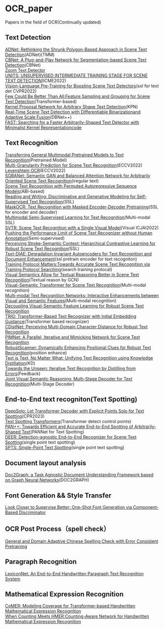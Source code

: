 # OCR_paper
Papers in the field of OCR(Continually updated)
## Text Detection
[ADNet: Rethinking the Shrunk Polygon-Based Approach in Scene Text Detection](https://ieeexplore.ieee.org/document/9927333)(ADNet)(TMM)  
[CBNet: A Plug-and-Play Network for Segmentation-based Scene Text Detection](https://arxiv.org/abs/2212.02340)(CBNet)  
[Zoom Text Detector](https://arxiv.org/abs/2209.03014)  
[UNITS: UNSUPERVISED INTERMEDIATE TRAINING STAGE FOR SCENE TEXT DETECTION](https://arxiv.org/pdf/2205.04683.pdf)(ICME2022)  
[Vision-Language Pre-Training for Boosting Scene Text Detectors](https://arxiv.org/pdf/2204.13867.pdf)(ssl for text det CVPR2022)  
[Few Could Be Better Than All:Feature Sampling and Grouping for Scene Text Detection](https://arxiv.org/pdf/2203.15221.pdf)(Transformer-based)  
[Kernel Proposal Network for Arbitrary Shape Text Detection](https://arxiv.org/abs/2203.06410)(KPN)  
[Real-Time Scene Text Detection with Differentiable Binarizationand Adaptive Scale Fusion](https://arxiv.org/pdf/2202.10304.pdf)(DBNet++)  
[FAST: Searching for a Faster Arbitrarily-Shaped Text Detector with Minimalist Kernel Representation](https://arxiv.org/pdf/2111.02394.pdf)[code](https://github.com/czczup/FAST)  
## Text Recognition
[Transferring General Multimodal Pretrained Models to Text Recognition](https://arxiv.org/pdf/2212.09297.pdf)(Pretrained Model)  
[Multi-Granularity Prediction for Scene Text Recognition](https://arxiv.org/pdf/2209.03592.pdf)(ECCV2022)  
[Levenshtein OCR](https://arxiv.org/pdf/2209.03594.pdf)(ECCV2022)  
[SGBANet: Semantic GAN and Balanced Attention Network for Arbitrarily Oriented Scene Text Recognition](https://arxiv.org/pdf/2207.10256.pdf)(iregular text)  
[Scene Text Recognition with Permuted Autoregressive Sequence Models](https://arxiv.org/pdf/2207.06966.pdf)(ABI-based)  
[Reading and Writing: Discriminative and Generative Modeling for Self-Supervised Text Recognition](https://arxiv.org/pdf/2207.00193.pdf)(SSL)  
[MaskOCR: Text Recognition with Masked Encoder-Decoder Pretraining](https://arxiv.org/pdf/2206.00311.pdf)(SSL for encoder and decoder)  
[Multimodal Semi-Supervised Learning for Text Recognition](https://arxiv.org/pdf/2205.03873.pdf)(Multi-modal SSL)  
[SVTR: Scene Text Recognition with a Single Visual Model](https://arxiv.org/pdf/2205.00159.pdf)(Visual ICJAI2022)  
[Pushing the Performance Limit of Scene Text Recognizer without Human Annotation](https://arxiv.org/pdf/2204.07714.pdf)(Semi-supervised)  
[Perceiving Stroke-Semantic Context: Hierarchical Contrastive Learning for Robust Scene Text Recognition](https://www.aaai.org/AAAI22Papers/AAAI-785.LiuH.pdf)(SSL)  
[Text-DIAE: Degradation Invariant Autoencoders for Text Recognition and Document Enhancement](https://arxiv.org/pdf/2203.04814.pdf)(ssl pretrain encoder for text recogniton)  
[Training Protocol Matters:Towards Accurate Scene Text Recognition via Training Protocol Searching](https://arxiv.org/pdf/2203.06696.pdf)(search training protocal)  
[Visual Semantics Allow for Textual Reasoning Better in Scene Text Recognition](https://arxiv.org/abs/2112.12916)(Textual reason by GCN)  
[Visual-Semantic Transformer for Scene Text Recognition](https://arxiv.org/abs/2112.00948)(Multi-modal recognition)  
[Multi-modal Text Recognition Networks: Interactive Enhancements between Visual and Semantic Features](https://arxiv.org/abs/2111.15263)(Multi-modal recognition)  
[Decoupling Visual-Semantic Feature Learning for Robust Scene Text Recognition](https://arxiv.org/pdf/2111.12351.pdf)  
[TRIG: Transformer-Based Text Recognizer with Initial Embedding Guidance](https://arxiv.org/abs/2111.08314)(Transformer based recognizer)  
[CDistNet: Perceiving Multi-Domain Character Distance for Robust Text Recognition](https://arxiv.org/pdf/2111.11011.pdf)  
[PIMNet: A Parallel, Iterative and Mimicking Network for Scene Text Recognition](https://arxiv.org/abs/2109.04145)  
[RobustScanner: Dynamically Enhancing Positional Clues for Robust Text Recognition](https://arxiv.org/pdf/2007.07542.pdf)(position enhance)  
[Text is Text, No Matter What: Unifying Text Recognition using Knowledge Distillation](https://arxiv.org/abs/2107.12087)(KD)  
[Towards the Unseen: Iterative Text Recognition by Distilling from Errors](https://arxiv.org/abs/2107.12081)(Feedback)  
[Joint Visual Semantic Reasoning: Multi-Stage Decoder for Text Recognition](https://arxiv.org/abs/2107.12090)(Multi-Stage Decoder)  
## End-to-End text recogniton(Text Spotting)
[DeepSolo: Let Transformer Decoder with Explicit Points Solo for Text Spotting](https://arxiv.org/pdf/2211.10772v3.pdf)(CPR2023)  
[Text Spotting Transformers](https://openaccess.thecvf.com/content/CVPR2022/papers/Zhang_Text_Spotting_Transformers_CVPR_2022_paper.pdf)(Transformer detect control points)  
[PAN++: Towards Efficient and Accurate End-to-End Spotting of Arbitrarily-Shaped Text](https://arxiv.org/pdf/2105.00405.pdf)(PANNet for Text Spotting)  
[DEER: Detection-agnostic End-to-End Recognizer for Scene Text Spotting](https://arxiv.org/pdf/2203.05122.pdf)(single point text spotting)  
[SPTS: Single-Point Text Spotting](https://arxiv.org/abs/2112.07917)(single point text spotting)  
## Document layout analysis
[Doc2Graph: a Task Agnostic Document Understanding Framework based on Graph Neural Networks](https://arxiv.org/pdf/2208.11168.pdf)(DOC2GRAPH)  
## Font Generation && Style Transfer
[Look Closer to Supervise Better: One-Shot Font Generation via Component-Based Discriminator](https://arxiv.org/pdf/2205.00146.pdf)  
## OCR Post Process（spell check）
[General and Domain Adaptive Chinese Spelling Check with Error Consistent Pretraining](https://arxiv.org/pdf/2203.10929.pdf)  
## Paragraph Recognition
[LexiconNet: An End-to-End Handwritten Paragraph Text Recognition System](https://arxiv.org/pdf/2205.11018.pdf)
## Mathematical Expression Recognition
[CoMER: Modeling Coverage for Transformer-based Handwritten Mathematical Expression Recognition](https://arxiv.org/abs/2207.04410)  
[When Counting Meets HMER:Counting-Aware Network for Handwritten Mathematical Expression Recognition](https://arxiv.org/pdf/2207.11463.pdf)  
